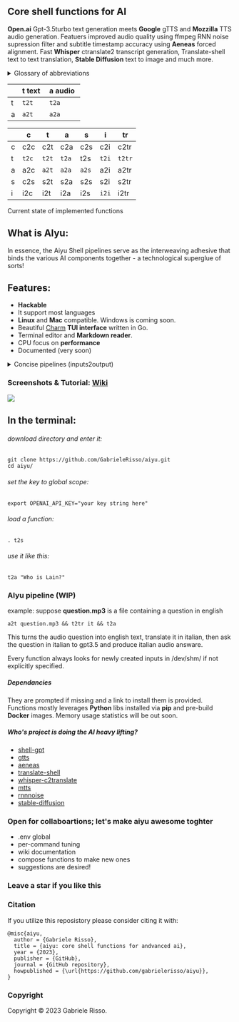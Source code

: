 ## Core shell functions for AI

**Open.ai** Gpt-3.5turbo text generation meets **Google** gTTS and **Mozzilla** TTS audio generation. Featuers improved audio quality using ffmpeg RNN noise supression filter and subtitle timestamp accuracy using **Aeneas** forced alignment.
Fast **Whisper** ctranslate2 transcript generation, Translate-shell text to text translation, **Stable Diffusion** text to image and much more.

<details>

<summary>Glossary of abbreviations</summary>

## Inputs and Outputs

```c  -> code
t  -> text
a  -> audio
s  -> subtitle
tr -> translation
i  -> image
v --> video
sk -> speaker
```
</details>

|     | t text    | a audio |
|---- |------ |------ |
| t   | `t2t`   | `t2a`   |
| a   | `a2t`   | `a2a`   |

|    	| c    	| t    	| a    	| s    	|  i 	|  tr 	|
|----	|------	|------	|------	|------	|------	|---	|
| c  	| c2c  	| c2t  	| c2a  	|  c2s   	| c2i 	| c2tr 	|
| t  	| `t2c`  	| `t2t`  	| `t2a`  	| t2s 	| `t2i` 	| `t2tr`  	|
| a  	| a2c  	| `a2t`  	| `a2a`  	| `a2s`  	| a2i 	|  a2tr 	|
| s  	|  c2s   	| s2t  	| s2a  	| s2s  	| s2i 	|  s2tr 	|
| i 	| i2c 	| i2t 	| i2a 	| i2s 	|  `i2i`  	|  i2tr 	|

Current state of implemented functions

## What is **AIyu**:

In essence, the Aiyu Shell pipelines serve as the interweaving adhesive that binds the various AI components together - a technological superglue of sorts!


## Features:

 * **Hackable**
 * It support most languages
 * **Linux** and **Mac** compatible. Windows is coming soon.
 * Beautiful [Charm](https://charm.sh/ "Charm") **TUI interface** written in Go.
 * Terminal editor and **Markdown reader**.
 * CPU focus on **performance**
 * Documented (very soon)
<details>

<summary>Concise pipelines (inputs2output)</summary>
 
 🔹 Ask gpt and gtts answer to **speaker** (text2speaker) -> t2sk <br /> 
 🔹 Ask gpt and gtts answer to **audio** (text2audio) -> t2a  <br />
 🔹 Ask gpt and produce specifically **code** (code2text) -> c2t  <br />
 🔹 Take audio and produce text **transcript** (audio2text) -> a2t  <br />
 🔹 Take audio and produce **subtitles** transcript (audio2subtitles) -> a2s  <br />
 🔹 Prompt gpt and produce text (prompt2text) -> p2t  <br />
 🔹 Take text and translate into text (text2text) -> t2tr  <br />
 🔹 Take audio and **enhance quality** into audio (audio2audio) -> a2a  <br />
 🔹 Take audio & text transcript and produce subtitles (audio+text2subtitles) -> at2s  <br />
 🔹 Take text and stable diffusion produce **image** (text2image) -> t2i  <br />


 
</details>

### Screenshots & Tutorial: [Wiki](https://github.com/GabrieleRisso/aiyu/edit/main/wiki.md "Aiyu Wiki")

 <p align="left"> <a href="https://hits.seeyoufarm.com"><img src="https://hits.seeyoufarm.com/api/count/incr/badge.svg?url=https%3A%2F%2Fgithub.com%2FGabrieleRisso%2Faiyu&count_bg=%234D4244&title_bg=%23EA2424&icon_color=%233E3636&title=aiyu+&edge_flat=false"/></a> </p>


## In the terminal:

###### download directory and enter it:
```
git clone https://github.com/GabrieleRisso/aiyu.git 
cd aiyu/
```
###### set the key to global scope: 
```
export OPENAI_API_KEY="your key string here"
```
###### load a function:
```
. t2s
```
###### use it like this:
```
t2a "Who is Lain?"
```

### AIyu pipeline (WIP)

example: suppose **question.mp3** is a file containing a question in english  
```
a2t question.mp3 && t2tr it && t2a
```
This turns the audio question into english text, translate it in italian, then ask the question in italian to gpt3.5 and produce italian audio answare. 

Every function always looks for newly created inputs in /dev/shm/ if not explicitly specified.

##### Dependancies

They are prompted if missing and a link to install them is provided.
Functions mostly leverages **Python** libs installed via **pip** and pre-build **Docker** images.
Memory usage statistics will be out soon.

##### Who's project is doing the AI heavy lifting? 

 * [shell-gpt](https://github.com/TheR1D/shell_gpt "text-to-text")
 * [gtts](https://gtts.readthedocs.io/en/latest/index.html "text-to-speach")
 * [aeneas](https://github.com/readbeyond/aeneas "subtitles")
 * [translate-shell](https://github.com/soimort/translate-shell "translate")
 * [whisper-c2translate](https://github.com/jordimas/whisper-ctranslate2 "audio-to-text")
 * [mtts](https://github.com/mozilla/TTS "text-to-vocie")
 * [rnnnoise](https://github.com/GregorR/rnnoise-models "noise filter")
 * [stable-diffusion](https://github.com/fboulnois/stable-diffusion-docker "image gen")


### Open for collaboartions; let's make **aiyu** awesome toghter
 
 * .env global
 * per-command tuning
 * wiki documentation 
 * compose functions to make new ones
 * suggestions are desired!

### Leave a star if you like this

### Citation
If you utilize this reposistory please consider citing it with:

```
@misc{aiyu,
  author = {Gabriele Risso},
  title = {aiyu: core shell functions for andvanced ai},
  year = {2023},
  publisher = {GitHub},
  journal = {GitHub repository},
  howpublished = {\url{https://github.com/gabrielerisso/aiyu}},
}
```


### Copyright

Copyright © 2023 Gabriele Risso. 
